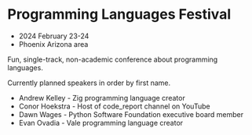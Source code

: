 # Programming Languages Festival
- 2024 February 23-24
- Phoenix Arizona area

Fun, single-track, non-academic conference about programming languages.

Currently planned speakers in order by first name.

- Andrew Kelley - Zig programming language creator
- Conor Hoekstra - Host of code_report channel on YouTube
- Dawn Wages - Python Software Foundation executive board member
- Evan Ovadia - Vale programming language creator
